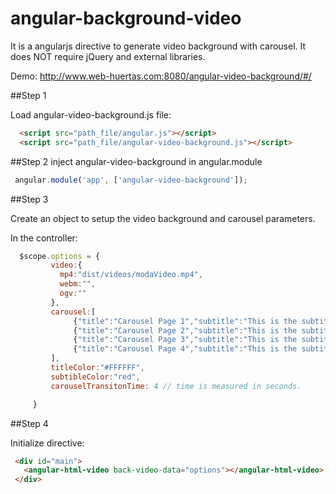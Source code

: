 # angular-background-video
It is a angularjs directive to generate video background with carousel. It does NOT require jQuery and external libraries. 

Demo: http://www.web-huertas.com:8080/angular-video-background/#/



##Step 1
 
 Load angular-video-background.js file:
 ```html
   <script src="path_file/angular.js"></script>
   <script src="path_file/angular-video-background.js"></script>
```

##Step 2
 inject angular-video-background in angular.module
 ```javascript
  angular.module('app', ['angular-video-background']);
 ```


##Step 3

 Create an object to setup the video background and carousel parameters.
 
 In the controller:
 ```javascript
   $scope.options = {
          video:{
            mp4:"dist/videos/modaVideo.mp4",
            webm:"",
            ogv:""
          },
          carousel:[
               {"title":"Carousel Page 1","subtitle":"This is the subtitle and it need to be longer. This look pretty amazing"},
               {"title":"Carousel Page 2","subtitle":"This is the subtitle and it need to be longer. This look pretty amazing"},
               {"title":"Carousel Page 3","subtitle":"This is the subtitle and it need to be longer. This look pretty amazing"},
               {"title":"Carousel Page 4","subtitle":"This is the subtitle and it need to be longer. This look pretty amazing"}
          ],
          titleColor:"#FFFFFF",
          subtibleColor:"red",
          carouselTransitonTime: 4 // time is measured in seconds. 

      }
 ```
   
      
##Step 4
 
 Initialize directive:
 ```html
  <div id="main">
    <angular-html-video back-video-data="options"></angular-html-video>  
  </div>
```

